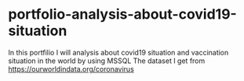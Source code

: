 # portfolio-analysis-about-covid19-situation
In this portfilio I will analysis about covid19 situation and vaccination situation in the world by using MSSQL The dataset I get from https://ourworldindata.org/coronavirus
